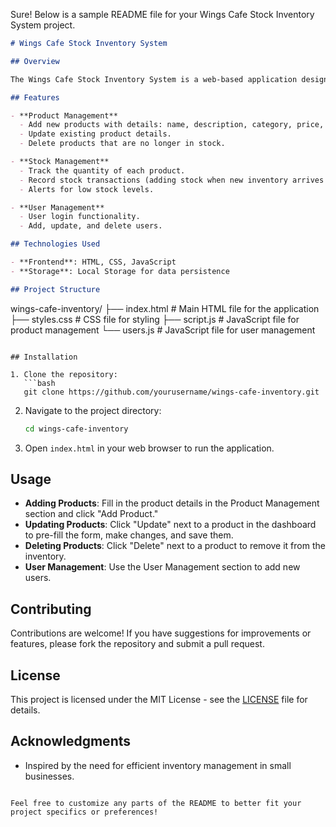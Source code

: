 Sure! Below is a sample README file for your Wings Cafe Stock Inventory System project.

```markdown
# Wings Cafe Stock Inventory System

## Overview

The Wings Cafe Stock Inventory System is a web-based application designed to help manage product inventory efficiently. It allows users to add, update, and delete products, track stock levels, and alert users when stock levels are low. Additionally, the system includes user management functionalities.

## Features

- **Product Management**
  - Add new products with details: name, description, category, price, and initial quantity.
  - Update existing product details.
  - Delete products that are no longer in stock.

- **Stock Management**
  - Track the quantity of each product.
  - Record stock transactions (adding stock when new inventory arrives and deducting stock when products are sold).
  - Alerts for low stock levels.

- **User Management**
  - User login functionality.
  - Add, update, and delete users.

## Technologies Used

- **Frontend**: HTML, CSS, JavaScript
- **Storage**: Local Storage for data persistence

## Project Structure

```
wings-cafe-inventory/
    ├── index.html          # Main HTML file for the application
    ├── styles.css          # CSS file for styling
    ├── script.js           # JavaScript file for product management
    └── users.js            # JavaScript file for user management
```

## Installation

1. Clone the repository:
   ```bash
   git clone https://github.com/yourusername/wings-cafe-inventory.git
   ```

2. Navigate to the project directory:
   ```bash
   cd wings-cafe-inventory
   ```

3. Open `index.html` in your web browser to run the application.

## Usage

- **Adding Products**: Fill in the product details in the Product Management section and click "Add Product."
- **Updating Products**: Click "Update" next to a product in the dashboard to pre-fill the form, make changes, and save them.
- **Deleting Products**: Click "Delete" next to a product to remove it from the inventory.
- **User Management**: Use the User Management section to add new users.

## Contributing

Contributions are welcome! If you have suggestions for improvements or features, please fork the repository and submit a pull request.

## License

This project is licensed under the MIT License - see the [LICENSE](LICENSE) file for details.

## Acknowledgments

- Inspired by the need for efficient inventory management in small businesses.

```

Feel free to customize any parts of the README to better fit your project specifics or preferences!

